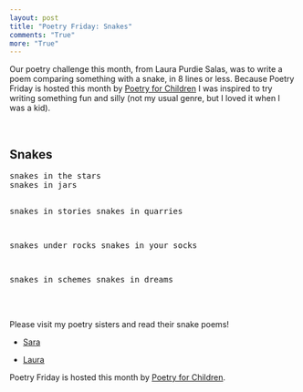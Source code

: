 ```yaml
---
layout: post
title: "Poetry Friday: Snakes"
comments: "True"
more: "True"
---
```


Our poetry challenge this month, from Laura Purdie Salas, was to write a poem comparing something with a snake, in 8 lines or less. Because Poetry Friday is hosted this month by [Poetry for Children](http://poetryforchildren.blogspot.com/) I was inspired to try writing something fun and silly (not my usual genre, but I loved it when I was a kid).

<!--more-->

<br>
<h2>Snakes</h2>
<pre class="poem">
snakes in the stars
snakes in jars

snakes in stories
snakes in quarries

snakes under rocks
snakes in your socks

snakes in schemes
snakes in dreams
</pre>
<br><br>
Please visit my poetry sisters and read their snake poems!

<!--* [Liz](https://lizgartonscanlon.com/2019/05/poetry-project-may-2019/)-->
* [Sara](https://saralewisholmes.blogspot.com/2019/09/poetry-friday-snakes-in-eight-lines-or.html)
<!--* [Tanita](http://tanitasdavis.com/wp/?p=9654)-->
<!--* [Tricia](https://missrumphiuseffect.blogspot.com/2019/07/poetry-friday-and-triolets.html)-->
* [Laura](https://laurasalas.com/poems-for-teachers/snake-on-a-cake-poetry-princesses-poetry-friday/)

Poetry Friday is hosted this month by [Poetry for Children](http://poetryforchildren.blogspot.com/).
